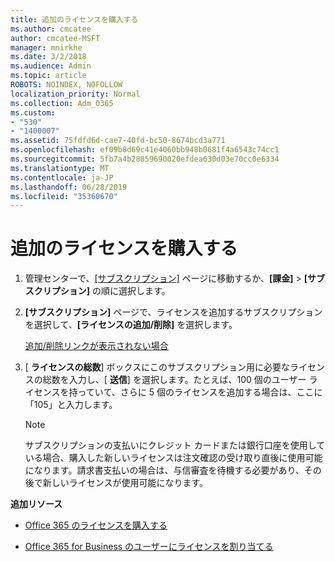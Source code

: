 ```yaml
---
title: 追加のライセンスを購入する
ms.author: cmcatee
author: cmcatee-MSFT
manager: mnirkhe
ms.date: 3/2/2018
ms.audience: Admin
ms.topic: article
ROBOTS: NOINDEX, NOFOLLOW
localization_priority: Normal
ms.collection: Adm_O365
ms.custom:
- "530"
- "1400007"
ms.assetid: 75fdfd6d-cae7-40fd-bc50-8674bcd3a771
ms.openlocfilehash: ef09b8d69c41e4060bb948b0681f4a6543c74cc1
ms.sourcegitcommit: 5fb7a4b28859690020efdea630d03e70cc0e6334
ms.translationtype: MT
ms.contentlocale: ja-JP
ms.lasthandoff: 06/28/2019
ms.locfileid: "35360670"
---
```

# <a name="buy-additional-licenses"></a>追加のライセンスを購入する

1. 管理センターで、[[サブスクリプション]](https://go.microsoft.com/fwlink/p/?linkid=842054) ページに移動するか、**[課金]** \> **[サブスクリプション]** の順に選択します。

2. **[サブスクリプション]** ページで、ライセンスを追加するサブスクリプションを選択して、**[ライセンスの追加/削除]** を選択します。

    [追加/削除リンクが表示されない場合](https://support.office.com/article/36081d8d-b3fa-4948-8c34-e217bba825e1#bkmk_no_link)

3. [ **ライセンスの総数**] ボックスにこのサブスクリプション用に必要なライセンスの総数を入力し、[ **送信**] を選択します。たとえば、100 個のユーザー ライセンスを持っていて、さらに 5 個のライセンスを追加する場合は、ここに「105」と入力します。

    > [!NOTE]
    > サブスクリプションの支払いにクレジット カードまたは銀行口座を使用している場合、購入した新しいライセンスは注文確認の受け取り直後に使用可能になります。請求書支払いの場合は、与信審査を待機する必要があり、その後で新しいライセンスが使用可能になります。
  
 **追加リソース**
  
- [Office 365 のライセンスを購入する](https://support.office.com/article/36081d8d-b3fa-4948-8c34-e217bba825e1)

- [Office 365 for Business のユーザーにライセンスを割り当てる](https://support.office.com/article/997596b5-4173-4627-b915-36abac6786dc)
